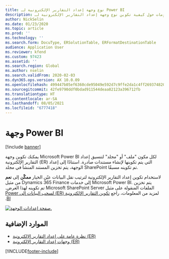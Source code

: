 ```yaml
---
title: نوع وجهة إعداد التقارير الإلكترونية لـ Power BI
description: يوفر هذا الموضوع معلومات حول كيفية تكوين نوع وجهة إعداد التقارير الإلكترونية لـ Power BI للمستندات الصادرة.
author: NickSelin
ms.date: 01/23/2020
ms.topic: article
ms.prod: ''
ms.technology: ''
ms.search.form: DocuType, ERSolutionTable, ERFormatDestinationTable
audience: Application User
ms.reviewer: kfend
ms.custom: 97423
ms.assetid: ''
ms.search.region: Global
ms.author: nselin
ms.search.validFrom: 2020-02-03
ms.dyn365.ops.version: AX 10.0.09
ms.openlocfilehash: 499447b05ef6360cde95049e592d7c9ffe2da1c4ff26937482033b9f705c3acd
ms.sourcegitcommit: 42fe9790ddf0bdad911544deaa82123a396712fb
ms.translationtype: HT
ms.contentlocale: ar-SA
ms.lasthandoff: 08/05/2021
ms.locfileid: "6777418"
---
```

# <a name="power-bi-destination"></a>وجهة Power BI

[!include [banner](../includes/banner.md)]

يمكنك تكوين وجهة Microsoft Power BI لكل مكون "ملف" أو "مجلد" لتنسيق إعداد التقارير الإلكترونية (ER) التي يتم تكوينها لإنشاء مستندات صادرة. استنادًا إلى إعداد الوجهة، يتم تخزين المستند المنشأ في مجلد SharePoint تم تكوينه مسبقًا.

عيّن الخيار **ممكّن** إلى **نعم‏‎** لاستخدام تكوين إعداد التقارير الإلكترونية لترتيب نقل البيانات من مثيل Dynamics 365 Finance إلى خدمات Microsoft Power BI. ‏‫يتم تخزين الملفات المنقولة على مثيل Microsoft SharePoint Server تم تكوينه لهذا الغرض. لمزيد من المعلومات، راجع [تكوين التقارير الإلكترونية (ER) لسحب البيانات إلى Power BI](general-electronic-reporting-report-configuration-get-data-powerbi.md).

[![صفحة إعدادات الوجهة.](./media/ER_Destinations-EnablePowerBIDestination.png)](./media/ER_Destinations-EnablePowerBIDestination.png)

## <a name="additional-resources"></a>الموارد الإضافية

- [نظرة عامة على إعداد التقارير الإلكترونية (ER)](general-electronic-reporting.md)
- [وجهات إعداد التقارير الإلكترونية (ER)‬](electronic-reporting-destinations.md)


[!INCLUDE[footer-include](../../../includes/footer-banner.md)]
